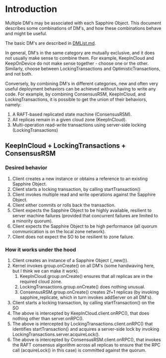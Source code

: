 # Introduction

Multiple DM's may be associated with each Sapphire Object.  This
document describes some combinations of DM's, and 
how these combinations behave and might be useful.

The basic DM's are described in [DMList.md](DMList.md).

In general, DM's in the same category are mutually exclusive, and it
does not usually make sense to combine them.  For example, KeepInCloud
and KeepOnDevice do not make sense together - choose one or the other.
Similarly, choose between LockingTransactions and
OptimisticTransactions, and not both.  

Conversely, by combining DM's in different categories, new and often
very useful deployment behaviors can be achieved without having to
write any code.  For example, by combining ConsensusRSM, KeepInCloud,
and LockingTransactions, it is possible to get the union of their
behaviors, namely:

1. A RAFT-based replicated state machine (ConsensusRSM). 
2. All replicas remain in a given cloud zone (KeepInCloud).
3. Multi-operation read-write transactions using server-side locking
   (LockingTransactions)
   
## KeepInCloud + LockingTransactions + ConsensusRSM

### Desired behavior

1. Client creates a new instance or obtains a reference to an existing Sapphire Object.
2. Client starts a locking transaction, by calling startTransaction()
3. Client invokes multiple read and write operations against the
   Sapphire Object.
4. Client either commits or rolls back the transaction.
5. Client expects the Sapphire Object to be highly available,
   resilient to server machine failures (provided that concurrent
   failures are limited to a minority quorum).
6. Client expects the Sapphire Object to be high performance (all
   quorum communication is on the local zone network).
7. Client does not expect the SO to be resilient to zone failure.   
   
### How it works under the hood

1. Client creates an instance of a Sapphire Object (_new()).
  1. Kernel invokes group.onCreate() on all DM's (some handwaving
     here, but I think we can make it work).
	 1. KeepInCloud.group.onCreate() ensures that all replicas are in
        the required cloud zone.
	 1. LockingTransactions.group.onCreate() does nothing unusual.
     1. ConsensusRSM.group.onCreate() creates 2f+1 replicas (by invoking
     sapphire_replicate, which in turn invokes addServer on all DM's).
2. Client starts a locking transaction, by calling startTransaction()
   on the SO
  1. The above is intercepted by KeepInCloud.client.onRPC(), that does nothing
     other than server.onRPC().
  1. The above is intercepted by LockingTransactions.client.onRPC()
     that identifies startTransaction() and acquires a server-side lock by
     invoking LockingTransactions.server.acquireLock().
  1. The above is intercepted by ConsensusRSM.client.onRPC(), that
     invokes the RAFT consensus algorithm across all replicas to
     ensure that the RPC call (acquireLock() in this case)  is
     committed against the quorum.

